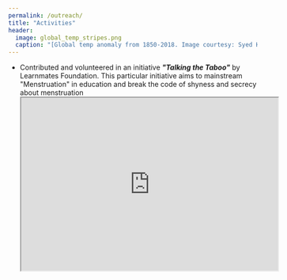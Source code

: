 ```yaml
---
permalink: /outreach/
title: "Activities"
header:
  image: global_temp_stripes.png
  caption: "[Global temp anomaly from 1850-2018. Image courtesy: Syed Hamid Ali](https://en.wikipedia.org/wiki/Warming_stripes)"
---
```


<html>
<head>
<style>
img {
  border-radius: 20px;
  padding: 15px;
  width:350px;
}
em1 { font-weight: bold; }
em2 { font-style: italic; }
em3 { font-weight: bold; font-style: italic;}
</style>

  
<ul>
  <li>Contributed and volunteered in an initiative <em3>"Talking the Taboo"</em3> by Learnmates Foundation. This particular initiative aims to mainstream "Menstruation" in education and break the code of shyness and secrecy about menstruation</li>

<iframe width="520" height="350"
src="https://youtu.be/ZM1MIxveHt4">
</iframe>
  
</ul>  

</head>
<body>
